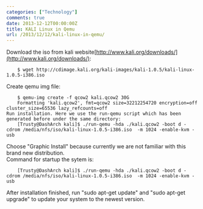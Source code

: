 ```yaml
---
categories: ["Technology"]
comments: true
date: 2013-12-12T00:00:00Z
title: KALI Linux in Qemu
url: /2013/12/12/kali-linux-in-qemu/
---
```


Download the iso from kali website[http://www.kali.org/downloads/](http://www.kali.org/downloads/):

```
	$ wget http://cdimage.kali.org/kali-images/kali-1.0.5/kali-linux-1.0.5-i386.iso

```
Create qemu img file:

```
	$ qemu-img create -f qcow2 kali.qcow2 30G
	Formatting 'kali.qcow2', fmt=qcow2 size=32212254720 encryption=off cluster_size=65536 lazy_refcounts=off 
Run installation. Here we use the run-qemu script which has been generated before under the same directory:
	[Trusty@DashArch kali]$ ./run-qemu -hda ./kali.qcow2 -boot d -cdrom /media/nfs/iso/kali-linux-1.0.5-i386.iso  -m 1024 -enable-kvm -usb

```
Choose "Graphic Install" because currently we are not familiar with this brand new distribution.     
Command for startup the sytem is:

```
	[Trusty@DashArch kali]$ ./run-qemu -hda ./kali.qcow2 -boot d -cdrom /media/nfs/iso/kali-linux-1.0.5-i386.iso  -m 1024 -enable-kvm -usb

```
After installation finished, run "sudo apt-get update" and "sudo apt-get upgrade" to update your system to the newest version. 

